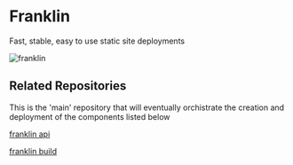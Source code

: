 # Franklin

Fast, stable, easy to use static site deployments

![franklin](http://www.ushistory.org/franklin/info/images/franklinwithkey.jpg)

## Related Repositories

This is the 'main' repository that will eventually orchistrate the creation and deployment of the components listed below

[franklin api](https://github.com/istrategylabs/franklin-api)

[franklin build](https://github.com/istrategylabs/franklin-build)
